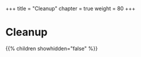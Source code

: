+++
title = "Cleanup"
chapter = true
weight = 80
+++

# Cleanup

{{% children showhidden="false" %}}


